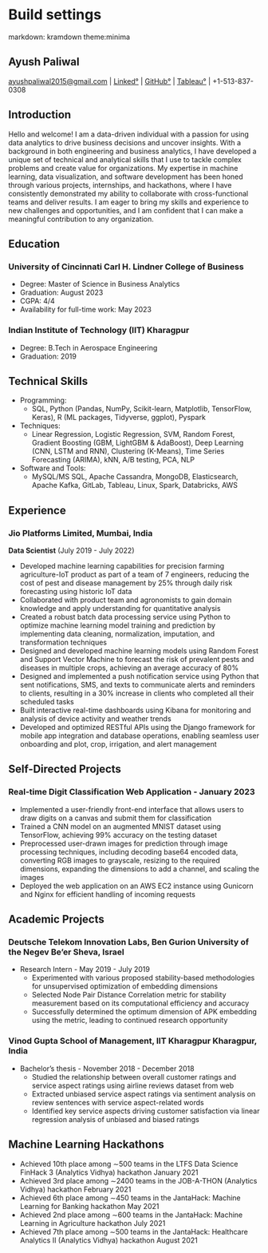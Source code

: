 # Build settings
markdown: kramdown
theme:minima

## Ayush Paliwal
ayushpaliwal2015@gmail.com | [Linked°](https://www.linkedin.com/in/ayush-paliwal-2015/) | [GitHub°](https://github.com/ayushpaliwal2015) | [Tableau°](https://public.tableau.com/app/profile/ayush5350) | +1-513-837-0308

## Introduction
Hello and welcome! I am a data-driven individual with a passion for using data analytics to drive business decisions and uncover insights. With a background in both engineering and business analytics, I have developed a unique set of technical and analytical skills that I use to tackle complex problems and create value for organizations. My expertise in machine learning, data visualization, and software development has been honed through various projects, internships, and hackathons, where I have consistently demonstrated my ability to collaborate with cross-functional teams and deliver results. I am eager to bring my skills and experience to new challenges and opportunities, and I am confident that I can make a meaningful contribution to any organization.


## Education

### University of Cincinnati Carl H. Lindner College of Business 
- Degree: Master of Science in Business Analytics 
- Graduation: August 2023
- CGPA: 4/4 
- Availability for full-time work: May 2023

### Indian Institute of Technology (IIT) Kharagpur
- Degree: B.Tech in Aerospace Engineering 
- Graduation: 2019 



## Technical Skills
- Programming:
  - SQL, Python (Pandas, NumPy, Scikit-learn, Matplotlib, TensorFlow, Keras), R (ML packages, Tidyverse, ggplot), Pyspark
- Techniques:
  - Linear Regression, Logistic Regression, SVM, Random Forest, Gradient Boosting (GBM, LightGBM & AdaBoost), Deep Learning (CNN, LSTM and RNN), Clustering (K-Means), Time Series Forecasting (ARIMA), kNN, A/B testing, PCA, NLP
- Software and Tools:
  - MySQL/MS SQL, Apache Cassandra, MongoDB, Elasticsearch, Apache Kafka, GitLab, Tableau, Linux, Spark, Databricks, AWS


## Experience

### Jio Platforms Limited, Mumbai, India
**Data Scientist** (July 2019 - July 2022)
- Developed machine learning capabilities for precision farming agriculture-IoT product as part of a team of 7 engineers, reducing the cost of pest and disease management by 25% through daily risk forecasting using historic IoT data
- Collaborated with product team and agronomists to gain domain knowledge and apply understanding for quantitative analysis
- Created a robust batch data processing service using Python to optimize machine learning model training and prediction by implementing data cleaning, normalization, imputation, and transformation techniques
- Designed and developed machine learning models using Random Forest and Support Vector Machine to forecast the risk of prevalent pests and diseases in multiple crops, achieving an average accuracy of 80%
- Designed and implemented a push notification service using Python that sent notifications, SMS, and texts to communicate alerts and reminders to clients, resulting in a 30% increase in clients who completed all their scheduled tasks
- Built interactive real-time dashboards using Kibana for monitoring and analysis of device activity and weather trends
- Developed and optimized RESTful APIs using the Django framework for mobile app integration and database operations, enabling seamless user onboarding and plot, crop, irrigation, and alert management


## Self-Directed Projects

### Real-time Digit Classification Web Application - January 2023
- Implemented a user-friendly front-end interface that allows users to draw digits on a canvas and submit them for classification
- Trained a CNN model on an augmented MNIST dataset using TensorFlow, achieving 99% accuracy on the testing dataset
- Preprocessed user-drawn images for prediction through image processing techniques, including decoding base64 encoded data, converting RGB images to grayscale, resizing to the required dimensions, expanding the dimensions to add a channel, and scaling the images
- Deployed the web application on an AWS EC2 instance using Gunicorn and Nginx for efficient handling of incoming requests


## Academic Projects

### Deutsche Telekom Innovation Labs, Ben Gurion University of the Negev Be’er Sheva, Israel
- Research Intern - May 2019 - July 2019
  - Experimented with various proposed stability-based methodologies for unsupervised optimization of embedding dimensions
  - Selected Node Pair Distance Correlation metric for stability measurement based on its computational efficiency and accuracy
  - Successfully determined the optimum dimension of APK embedding using the metric, leading to continued research opportunity

### Vinod Gupta School of Management, IIT Kharagpur Kharagpur, India
- Bachelor’s thesis - November 2018 - December 2018
  - Studied the relationship between overall customer ratings and service aspect ratings using airline reviews dataset from web
  - Extracted unbiased service aspect ratings via sentiment analysis on review sentences with service aspect-related words
  - Identified key service aspects driving customer satisfaction via linear regression analysis of unbiased and biased ratings


## Machine Learning Hackathons
- Achieved 10th place among ∼500 teams in the LTFS Data Science FinHack 3 (Analytics Vidhya) hackathon January 2021
- Achieved 3rd place among ∼2400 teams in the JOB-A-THON (Analytics Vidhya) hackathon February 2021
- Achieved 6th place among ∼450 teams in the JantaHack: Machine Learning for Banking hackathon May 2021
- Achieved 2nd place among ∼600 teams in the JantaHack: Machine Learning in Agriculture hackathon July 2021
- Achieved 7th place among ∼500 teams in the JantaHack: Healthcare Analytics II (Analytics Vidhya) hackathon August 2021

